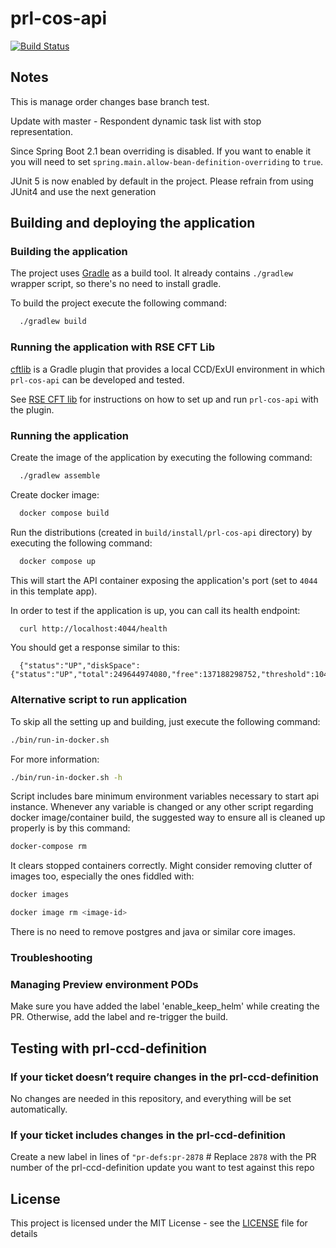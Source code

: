 # prl-cos-api

[![Build Status](https://travis-ci.org/hmcts/prl-cos-api.svg?branch=master)](https://travis-ci.org/hmcts/prl-cos-api)

## Notes

This is manage order changes base branch test.

Update with master - Respondent dynamic task list with stop representation.

Since Spring Boot 2.1 bean overriding is disabled. If you want to enable it you will need to set `spring.main.allow-bean-definition-overriding` to `true`.


JUnit 5 is now enabled by default in the project. Please refrain from using JUnit4 and use the next generation

## Building and deploying the application

### Building the application

The project uses [Gradle](https://gradle.org) as a build tool. It already contains
`./gradlew` wrapper script, so there's no need to install gradle.

To build the project execute the following command:

```bash
  ./gradlew build
```

### Running the application with RSE CFT Lib
[cftlib](https://github.com/hmcts/rse-cft-lib) is a Gradle plugin that provides a local CCD/ExUI environment
in which `prl-cos-api` can be developed and tested.

See [RSE CFT lib](docs/cftlib.md) for instructions on how to set up and run `prl-cos-api` with the plugin.

### Running the application

Create the image of the application by executing the following command:

```bash
  ./gradlew assemble
```

Create docker image:

```bash
  docker compose build
```

Run the distributions (created in `build/install/prl-cos-api` directory)
by executing the following command:

```bash
  docker compose up
```

This will start the API container exposing the application's port
(set to `4044` in this template app).

In order to test if the application is up, you can call its health endpoint:

```bash
  curl http://localhost:4044/health
```

You should get a response similar to this:

```
  {"status":"UP","diskSpace":{"status":"UP","total":249644974080,"free":137188298752,"threshold":10485760}}
```

### Alternative script to run application

To skip all the setting up and building, just execute the following command:

```bash
./bin/run-in-docker.sh
```

For more information:

```bash
./bin/run-in-docker.sh -h
```

Script includes bare minimum environment variables necessary to start api instance. Whenever any variable is changed or any other script regarding docker image/container build, the suggested way to ensure all is cleaned up properly is by this command:

```bash
docker-compose rm
```

It clears stopped containers correctly. Might consider removing clutter of images too, especially the ones fiddled with:

```bash
docker images

docker image rm <image-id>
```

There is no need to remove postgres and java or similar core images.

### Troubleshooting

### Managing Preview environment PODs
Make sure you have added the label 'enable_keep_helm' while creating the PR. Otherwise, add the label and re-trigger the build.

## Testing with prl-ccd-definition

### If your ticket doesn’t require changes in the prl-ccd-definition
No changes are needed in this repository, and everything will be set automatically.

### If your ticket includes changes in the prl-ccd-definition
Create a new label in lines of `"pr-defs:pr-2878` # Replace `2878` with the PR number of the prl-ccd-definition update you want to test against this repo

## License

This project is licensed under the MIT License - see the [LICENSE](LICENSE) file for details

